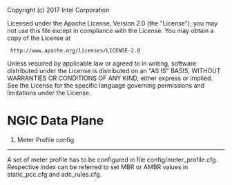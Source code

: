 Copyright (c) 2017 Intel Corporation

Licensed under the Apache License, Version 2.0 (the "License");
you may not use this file except in compliance with the License.
You may obtain a copy of the License at

     http://www.apache.org/licenses/LICENSE-2.0

Unless required by applicable law or agreed to in writing, software
distributed under the License is distributed on an "AS IS" BASIS,
WITHOUT WARRANTIES OR CONDITIONS OF ANY KIND, either express or implied.
See the License for the specific language governing permissions and
limitations under the License.

NGIC Data Plane
==================

1. Meter Profile config
--------------------------
A set of meter profile has to be configured in file config/meter_profile.cfg.
Respective index can be referred to set MBR or AMBR values in static_pcc.cfg and adc_rules.cfg.





